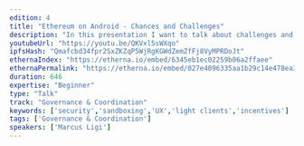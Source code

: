 ```yaml
---
edition: 4
title: "Ethereum on Android - Chances and Challenges"
description: "In this presentation I want to talk about challenges and chances for Ethereum on the Android platform. This platform can enable access to a huge amount of users and open up a lot of use-cases. It can also help us improve security - e.g. by using old phones as offline signing devices, leveraging the app-sandboxing or really split application from wallet with UX patterns users are familiar with from online banking. But all these chances come with challenges. Light clients and their incentivisation layer here I will be a big topic here. I will try to address the challenges and point out possible solutions. This talk will also contain a small assessment of the current state of the art. Comparing several solutions and approaches. Not only of existing applications - but also standards in this area."
youtubeUrl: "https://youtu.be/QKVxl5sWXqo"
ipfsHash: "Qmafcbd34fpr2SxZKZqP5WjRgKGWdZemZfFj8VyMPRDoJt"
ethernaIndex: "https://etherna.io/embed/6345eb1ec02259b06a2ffaee"
ethernaPermalink: "https://etherna.io/embed/027e4096335aa1b29c14e478ea3d55609091fd13afe76f6d2c2b623ae13577d8"
duration: 646
expertise: "Beginner"
type: "Talk"
track: "Governance & Coordination"
keywords: ['security','sandboxing','UX','light clients','incentives']
tags: ['Governance & Coordination']
speakers: ['Marcus Ligi']
---
```

